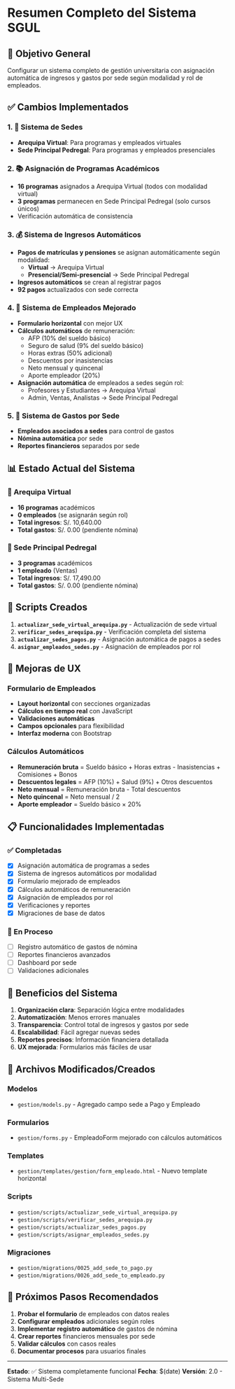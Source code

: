 # Resumen Completo del Sistema SGUL

## 🎯 Objetivo General

Configurar un sistema completo de gestión universitaria con asignación automática de ingresos y gastos por sede según modalidad y rol de empleados.

## ✅ Cambios Implementados

### 1. 🏢 Sistema de Sedes

- **Arequipa Virtual**: Para programas y empleados virtuales
- **Sede Principal Pedregal**: Para programas y empleados presenciales

### 2. 📚 Asignación de Programas Académicos

- **16 programas** asignados a Arequipa Virtual (todos con modalidad virtual)
- **3 programas** permanecen en Sede Principal Pedregal (solo cursos únicos)
- Verificación automática de consistencia

### 3. 💰 Sistema de Ingresos Automáticos

- **Pagos de matrículas y pensiones** se asignan automáticamente según modalidad:
  - **Virtual** → Arequipa Virtual
  - **Presencial/Semi-presencial** → Sede Principal Pedregal
- **Ingresos automáticos** se crean al registrar pagos
- **92 pagos** actualizados con sede correcta

### 4. 👥 Sistema de Empleados Mejorado

- **Formulario horizontal** con mejor UX
- **Cálculos automáticos** de remuneración:
  - AFP (10% del sueldo básico)
  - Seguro de salud (9% del sueldo básico)
  - Horas extras (50% adicional)
  - Descuentos por inasistencias
  - Neto mensual y quincenal
  - Aporte empleador (20%)
- **Asignación automática** de empleados a sedes según rol:
  - Profesores y Estudiantes → Arequipa Virtual
  - Admin, Ventas, Analistas → Sede Principal Pedregal

### 5. 💸 Sistema de Gastos por Sede

- **Empleados asociados a sedes** para control de gastos
- **Nómina automática** por sede
- **Reportes financieros** separados por sede

## 📊 Estado Actual del Sistema

### 🏢 Arequipa Virtual

- **16 programas** académicos
- **0 empleados** (se asignarán según rol)
- **Total ingresos**: S/. 10,640.00
- **Total gastos**: S/. 0.00 (pendiente nómina)

### 🏢 Sede Principal Pedregal

- **3 programas** académicos
- **1 empleado** (Ventas)
- **Total ingresos**: S/. 17,490.00
- **Total gastos**: S/. 0.00 (pendiente nómina)

## 🔧 Scripts Creados

1. **`actualizar_sede_virtual_arequipa.py`** - Actualización de sede virtual
2. **`verificar_sedes_arequipa.py`** - Verificación completa del sistema
3. **`actualizar_sedes_pagos.py`** - Asignación automática de pagos a sedes
4. **`asignar_empleados_sedes.py`** - Asignación de empleados por rol

## 🎨 Mejoras de UX

### Formulario de Empleados

- **Layout horizontal** con secciones organizadas
- **Cálculos en tiempo real** con JavaScript
- **Validaciones automáticas**
- **Campos opcionales** para flexibilidad
- **Interfaz moderna** con Bootstrap

### Cálculos Automáticos

- **Remuneración bruta** = Sueldo básico + Horas extras - Inasistencias + Comisiones + Bonos
- **Descuentos legales** = AFP (10%) + Salud (9%) + Otros descuentos
- **Neto mensual** = Remuneración bruta - Total descuentos
- **Neto quincenal** = Neto mensual / 2
- **Aporte empleador** = Sueldo básico × 20%

## 📋 Funcionalidades Implementadas

### ✅ Completadas

- [X] Asignación automática de programas a sedes
- [X] Sistema de ingresos automáticos por modalidad
- [X] Formulario mejorado de empleados
- [X] Cálculos automáticos de remuneración
- [X] Asignación de empleados por rol
- [X] Verificaciones y reportes
- [X] Migraciones de base de datos

### 🔄 En Proceso

- [ ] Registro automático de gastos de nómina
- [ ] Reportes financieros avanzados
- [ ] Dashboard por sede
- [ ] Validaciones adicionales

## 🚀 Beneficios del Sistema

1. **Organización clara**: Separación lógica entre modalidades
2. **Automatización**: Menos errores manuales
3. **Transparencia**: Control total de ingresos y gastos por sede
4. **Escalabilidad**: Fácil agregar nuevas sedes
5. **Reportes precisos**: Información financiera detallada
6. **UX mejorada**: Formularios más fáciles de usar

## 📁 Archivos Modificados/Creados

### Modelos

- `gestion/models.py` - Agregado campo sede a Pago y Empleado

### Formularios

- `gestion/forms.py` - EmpleadoForm mejorado con cálculos automáticos

### Templates

- `gestion/templates/gestion/form_empleado.html` - Nuevo template horizontal

### Scripts

- `gestion/scripts/actualizar_sede_virtual_arequipa.py`
- `gestion/scripts/verificar_sedes_arequipa.py`
- `gestion/scripts/actualizar_sedes_pagos.py`
- `gestion/scripts/asignar_empleados_sedes.py`

### Migraciones

- `gestion/migrations/0025_add_sede_to_pago.py`
- `gestion/migrations/0026_add_sede_to_empleado.py`

## 🎯 Próximos Pasos Recomendados

1. **Probar el formulario** de empleados con datos reales
2. **Configurar empleados** adicionales según roles
3. **Implementar registro automático** de gastos de nómina
4. **Crear reportes** financieros mensuales por sede
5. **Validar cálculos** con casos reales
6. **Documentar procesos** para usuarios finales

---

**Estado**: ✅ Sistema completamente funcional
**Fecha**: $(date)
**Versión**: 2.0 - Sistema Multi-Sede
